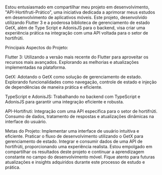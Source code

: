 Estou entusiasmado em compartilhar meu projeto em desenvolvimento, "API-Hortifruti-Prático", uma iniciativa dedicada a aprimorar meus estudos em desenvolvimento de aplicativos móveis. 
Este projeto, desenvolvido utilizando Flutter 3 e a poderosa biblioteca de gerenciamento de estado GetX, além de Type Script e AdonisJS para o backend, visa criar uma experiência prática na integração com uma API voltada para o setor de hortifrúti.

Principais Aspectos do Projeto:

Flutter 3:
Utilizando a versão mais recente do Flutter para aproveitar os recursos mais avançados.
Explorando as melhorias e atualizações implementadas na plataforma.

GetX:
Adotando o GetX como solução de gerenciamento de estado.
Explorando funcionalidades como navegação, controle de estado e injeção de dependências de maneira prática e eficiente.

TypeScript e AdonisJS:
Trabalhando no backend com TypeScript e AdonisJS para garantir uma integração eficiente e robusta.

API-Hortifruti:
Integração com uma API específica para o setor de hortifrúti.
Consumo de dados, tratamento de respostas e atualizações dinâmicas na interface do usuário.

Metas do Projeto:
Implementar uma interface de usuário intuitiva e eficiente.
Praticar o fluxo de desenvolvimento utilizando o GetX para gerenciamento de estado.
Integrar e consumir dados de uma API de hortifrúti, proporcionando uma experiência realista.
Estou empolgado em compartilhar os resultados deste projeto e continuar a aprendizagem constante no campo do desenvolvimento móvel. Fique atento para futuras atualizações e insights adquiridos durante este processo de estudo e prática.
